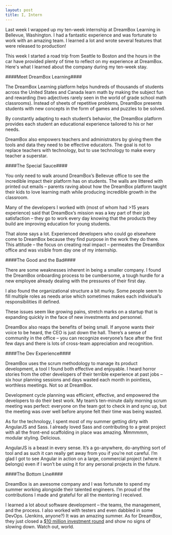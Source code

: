 ```yaml
---
layout: post
title: I, Intern
---
```


Last week I wrapped up my ten-week internship at DreamBox Learning in Bellevue, Washington. I had a fantastic experience and was fortunate to work with an amazing team. I learned a lot and wrote several features that were released to production!

This week I started a road trip from Seattle to Boston and the hours in the car have provided plenty of time to reflect on my experience at DreamBox. Here's what I learned about the company during my ten-week stay.

####Meet DreamBox Learning####

The DreamBox Learning platform helps hundreds of thousands of students across the United States and Canada learn math by making the subject fun and rewarding (two adjectives rarely seen in the world of grade school math classrooms).  Instead of sheets of repetitive problems, DreamBox presents students with new concepts in the form of games and puzzles to be solved.

By constantly adapting to each student’s behavior, the DreamBox platform provides each student an educational experience tailored to his or her needs.

DreamBox also empowers teachers and administrators by giving them the tools and data they need to be effective educators. The goal is not to replace teachers with technology, but to use technology to make every teacher a superstar.

####The Special Sauce####

You only need to walk around DreamBox’s Bellevue office to see the incredible impact their platform has on students. The walls are littered with printed out emails – parents raving about how the DreamBox platform taught their kids to love learning math while producing incredible growth in the classroom.

Many of the developers I worked with (most of whom had >15 years experience) said that DreamBox’s mission was a key part of their job satisfaction – they go to work every day knowing that the products they build are improving education for young students.

That alone says a lot. Experienced developers who could go elsewhere come to DreamBox because they find purpose in the work they do there. This attitude – the focus on creating real impact – permeates the DreamBox office and was visible from day one of my internship. 

####The Good and the Bad####

There are some weaknesses inherent in being a smaller company. I found the DreamBox onboarding process to be cumbersome, a tough hurdle for a new employee already dealing with the pressures of their first day.

I also found the organizational structure a bit murky. Some people seem to fill multiple roles as needs arise which sometimes makes each individual’s responsibilities ill defined.

These issues seem like growing pains, stretch marks on a startup that is expanding quickly in the face of new investments and personnel.

DreamBox also reaps the benefits of being small. If anyone wants their voice to be heard, the CEO is just down the hall. There’s a sense of community in the office – you can recognize everyone’s face after the first few days and there is lots of cross-team appreciation and recognition.

####The Dev Experience####

DreamBox uses the scrum methodology to manage its product development, a tool I found both effective and enjoyable. I heard horror stories from the other developers of their terrible experience at past jobs – six hour planning sessions and days wasted each month in pointless, worthless meetings. Not so at DreamBox.

Development cycle planning was efficient, effective, and empowered the developers to do their best work. My team’s ten-minute daily morning scrum meeting was perfect: everyone on the team got to check in and sync up, but the meeting was over well before anyone felt their time was being wasted.

As for the technology, I spent most of my summer getting dirty with AngularJS and Sass. I already loved Sass and contributing to a great project with all the front-end scaffolding in place was amazing. Mmmmmm, modular styling. Delicious.

AngularJS is a beast in every sense. It’s a go-anywhere, do-anything sort of tool and as such it can really get away from you if you’re not careful. I’m glad I got to see Angular in action on a large, commercial project (where it belongs) even if I won’t be using it for any personal projects in the future. 

####The Bottom Line####

DreamBox is an awesome company and I was fortunate to spend my summer working alongside their talented engineers. I’m proud of the contributions I made and grateful for all the mentoring I received. 

I learned a lot about software development – the teams, the management, and the process. I also worked with testers and even dabbled in some DevOps. (Jenkins, anyone?) It was an amazing summer.
As for DreamBox, they just closed a [$10 million investment round](http://www.dreambox.com/press-releases/dreambox-learning-secures-10-million-in-series-b-funding "DreamBox Learning Secures 10 Million in Series B Funding") and show no signs of slowing down. Watch out, world.

